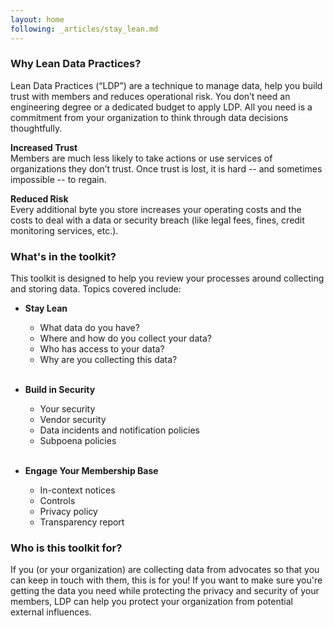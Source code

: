 ```yaml
---
layout: home
following: _articles/stay_lean.md
---
```


### Why Lean Data Practices?

Lean Data Practices (“LDP”) are a technique to manage data, help you build trust with members and reduces operational risk. You don’t need an engineering degree or a dedicated budget to apply LDP.  All you need is a commitment from your organization to think through data decisions thoughtfully. 

**Increased Trust**<br/>
Members are much less likely to take actions or use services of organizations they don’t trust. Once trust is lost, it is hard -- and sometimes impossible -- to regain.

**Reduced Risk**<br/>
Every additional byte you store increases your operating costs and the costs to deal with a data or security breach (like legal fees, fines, credit monitoring services, etc.).

### What's in the toolkit?

This toolkit is designed to help you review your processes around collecting and storing data. Topics covered include:
* **Stay Lean**
    * What data do you have?
    * Where and how do you collect your data?
    * Who has access to your data?
    * Why are you collecting this data? <br/> <br/>

* **Build in Security**
    * Your security
    * Vendor security
    * Data incidents and notification policies
    * Subpoena policies <br/> <br/>
  
* **Engage Your Membership Base**
    * In-context notices
    * Controls
    * Privacy policy
    * Transparency report 

### Who is this toolkit for?

<p>If you (or your organization) are collecting data from advocates so that you can keep in touch with them, this is for you! If you want to make sure you're getting the data you need while protecting the privacy and security of your members, LDP can help you protect your organization from potential external influences.</p>

 
